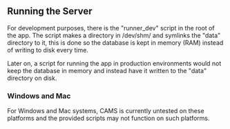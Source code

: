 ## Running the Server
For development purposes, there is the "runner_dev" script in the root of the app.
The script makes a directory in /dev/shm/ and symlinks the "data" directory to it, this is done so the database is kept in memory (RAM) instead of writing to disk every time.

Later on, a script for running the app in production environments would not keep the database in memory and instead have it written to the "data" directory on disk.


### Windows and Mac
For Windows and Mac systems, CAMS is currently untested on these platforms and the provided scripts may not function on such platforms.